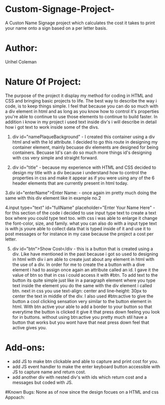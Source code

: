 # Custom-Signage-Project-
A Custon Name Signage project which calculates the cost it takes to print your name onto a sign based on a per letter basis.

# Author:
Urihel Coleman

# Nature Of Project: 
The purpose of the project it display my method for coding in HTML and CSS and bringing basic projects to life. The best way to describe the way i code, is to keep things simple. I feel that because you can do so much with a div element in html and as long as you know how to control it's properties you're able to continue to use those elements to continue to build faster. In addition i know in my project i used text inside div's i will describe in detail how i got text to work inside some of the divs. 

1. div id="namePlaqueBackground" - I created this container using a div html and with the Id attribute. I decided to go this route in designing my container element, mainly becuase div elements are designed for being containers. Becuase Id's can do so much more things id's designing with css very simple and straight forward. 

2. div id="title" - because my experience with HTML and CSS decided to design my title with a div because i understand how to control the properties in css and make it appear as if you were using any of the 6 header elements that are currently present in html today. 

3.div id="enterName">Enter Name: - once again im pretty much doing the same with this div element like in example no.2

4.input type="text" id="fullName" placeholder="Enter Your Name Here" - for this section of the code i decided to use input type text to create a text box where you could type text too. with css i was able to enlarge it change the font-color, size, and family. what you can also do with a input type text is with js youre able to collect data that is typed inside of it and use it to post messages or for instance in my case because the project a cost per letter. 

5. div id="btn">Show Cost</div - this is a button that is created using a div. Like have mentioned in the past because i got so used to designing in html with div i am able to create just about any element in html with the use of a div. In order for me to create the a button with a dive element i had to assign once again an attribute called an id. I gave it the value of btn so that in css i could access it with #btn. To add text to the button its quite simple just like in a paragraph element where you type text inside the element you do the same with the div element i called btn. next in css you use text-align: center and line-height: 30px to center the text in middle of the div. I also used #btn:active to give the button a cool clicking sensation very similar to the button element in html. With btn active your able to add a border to your button so that everytime the button is clicked it give it that press down feeling you look for in buttons. without using btn:active you pretty much stil have a button that works but you wont have that neat press down feel that active gives you.  

# Add-ons:
- add JS to make btn clickable and able to capture and print cost for you. 
- add JS event handler to make the enter keyboard button accessible with JS to capture name and return cost. 
- add another div with nested div's with ids which return cost and a messages but coded with JS. 

#Known Bugs: 
None as of now since the design focues on a HTML and css Appoach: 
